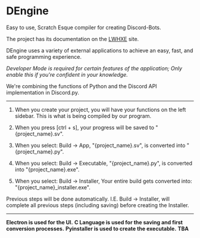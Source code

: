 # DEngine
Easy to use, Scratch Esque compiler for creating Discord-Bots.

The project has its documentation on the [LWHXE](https://lwhxe.github.io/project) site.

DEngine uses a variety of external applications to achieve an easy, fast, and safe programming experience.

*Developer Mode is required for certain features of the application; Only enable this if you're confident in your knowledge.*

We're combining the functions of Python and the Discord API implementation in Discord.py.

---
1. When you create your project, you will have your functions on the left sidebar. This is what is being compiled by our program.

2. When you press [ctrl + s], your progress will be saved to "{project_name}.sv".

3. When you select: Build -> App, "{project_name}.sv", is converted into "{project_name}.py".

4. When you select: Build -> Executable, "{project_name}.py", is converted into "{project_name}.exe".

5. When you select: Build -> Installer, Your entire build gets converted into: "{project_name}_installer.exe".

Previous steps will be done automatically. I.E. Build -> Installer, will complete all previous steps (including saving) before creating the Installer.

---
**Electron is used for the UI.**
**C Language is used for the saving and first conversion processes.**
**Pyinstaller is used to create the executable.**
**TBA**
